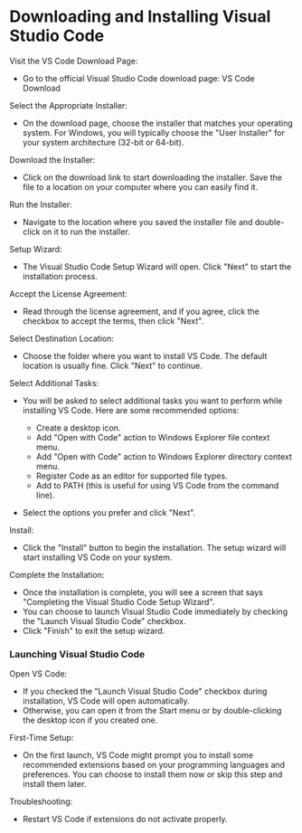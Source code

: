 # Downloading and Installing Visual Studio Code

Visit the VS Code Download Page:
* Go to the official Visual Studio Code download page: VS Code Download

Select the Appropriate Installer:
* On the download page, choose the installer that matches your operating system. For Windows, you will typically choose the "User Installer" for your system architecture (32-bit or 64-bit).

Download the Installer:
* Click on the download link to start downloading the installer. Save the file to a location on your computer where you can easily find it.

Run the Installer:
* Navigate to the location where you saved the installer file and double-click on it to run the installer.

Setup Wizard:
* The Visual Studio Code Setup Wizard will open. Click "Next" to start the installation process.

Accept the License Agreement:
* Read through the license agreement, and if you agree, click the checkbox to accept the terms, then click "Next".

Select Destination Location:
* Choose the folder where you want to install VS Code. The default location is usually fine. Click "Next" to continue.

Select Additional Tasks:
* You will be asked to select additional tasks you want to perform while installing VS Code. Here are some recommended options:

    * Create a desktop icon.
    * Add "Open with Code" action to Windows Explorer file context menu.
    * Add "Open with Code" action to Windows Explorer directory context menu.
    * Register Code as an editor for supported file types.
    * Add to PATH (this is useful for using VS Code from the command line).
* Select the options you prefer and click "Next".

Install:
* Click the "Install" button to begin the installation. The setup wizard will start installing VS Code on your system.

Complete the Installation:
* Once the installation is complete, you will see a screen that says "Completing the Visual Studio Code Setup Wizard".
* You can choose to launch Visual Studio Code immediately by checking the "Launch Visual Studio Code" checkbox.
* Click "Finish" to exit the setup wizard.

### Launching Visual Studio Code

Open VS Code:

* If you checked the "Launch Visual Studio Code" checkbox during installation, VS Code will open automatically.
* Otherwise, you can open it from the Start menu or by double-clicking the desktop icon if you created one.

First-Time Setup:

* On the first launch, VS Code might prompt you to install some recommended extensions based on your programming languages and preferences. You can choose to install them now or skip this step and install them later.

Troubleshooting:
* Restart VS Code if extensions do not activate properly.